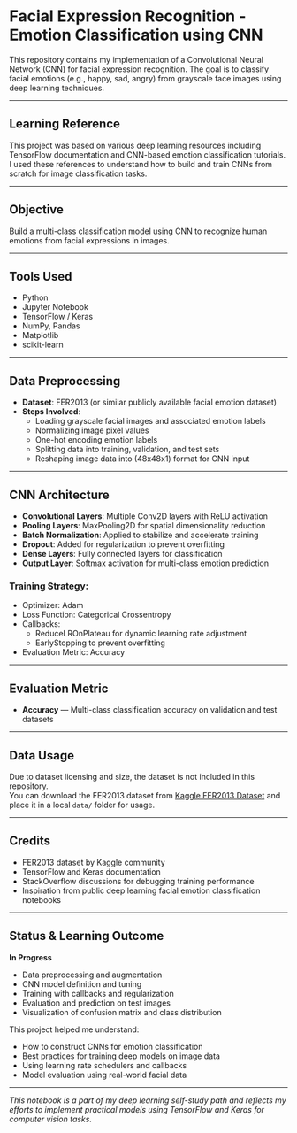 # Facial Expression Recognition - Emotion Classification using CNN

This repository contains my implementation of a Convolutional Neural Network (CNN) for facial expression recognition. The goal is to classify facial emotions (e.g., happy, sad, angry) from grayscale face images using deep learning techniques.

---

## Learning Reference

This project was based on various deep learning resources including TensorFlow documentation and CNN-based emotion classification tutorials.  
I used these references to understand how to build and train CNNs from scratch for image classification tasks.  

---

## Objective

Build a multi-class classification model using CNN to recognize human emotions from facial expressions in images.

---

## Tools Used

- Python
- Jupyter Notebook
- TensorFlow / Keras
- NumPy, Pandas
- Matplotlib
- scikit-learn

---

## Data Preprocessing

- **Dataset**: FER2013 (or similar publicly available facial emotion dataset)
- **Steps Involved**:
  - Loading grayscale facial images and associated emotion labels
  - Normalizing image pixel values
  - One-hot encoding emotion labels
  - Splitting data into training, validation, and test sets
  - Reshaping image data into (48x48x1) format for CNN input

---

## CNN Architecture

- **Convolutional Layers**: Multiple Conv2D layers with ReLU activation
- **Pooling Layers**: MaxPooling2D for spatial dimensionality reduction
- **Batch Normalization**: Applied to stabilize and accelerate training
- **Dropout**: Added for regularization to prevent overfitting
- **Dense Layers**: Fully connected layers for classification
- **Output Layer**: Softmax activation for multi-class emotion prediction

### Training Strategy:

- Optimizer: Adam
- Loss Function: Categorical Crossentropy
- Callbacks: 
  - ReduceLROnPlateau for dynamic learning rate adjustment
  - EarlyStopping to prevent overfitting
- Evaluation Metric: Accuracy

---

## Evaluation Metric

- **Accuracy** — Multi-class classification accuracy on validation and test datasets

---

## Data Usage

Due to dataset licensing and size, the dataset is not included in this repository.  
You can download the FER2013 dataset from [Kaggle FER2013 Dataset](https://www.kaggle.com/datasets/msambare/fer2013) and place it in a local `data/` folder for usage.

---

## Credits

- FER2013 dataset by Kaggle community
- TensorFlow and Keras documentation
- StackOverflow discussions for debugging training performance
- Inspiration from public deep learning facial emotion classification notebooks

---

## Status & Learning Outcome

 **In Progress**

- Data preprocessing and augmentation
- CNN model definition and tuning
- Training with callbacks and regularization
- Evaluation and prediction on test images
- Visualization of confusion matrix and class distribution

This project helped me understand:
- How to construct CNNs for emotion classification
- Best practices for training deep models on image data
- Using learning rate schedulers and callbacks
- Model evaluation using real-world facial data

---

*This notebook is a part of my deep learning self-study path and reflects my efforts to implement practical models using TensorFlow and Keras for computer vision tasks.*

